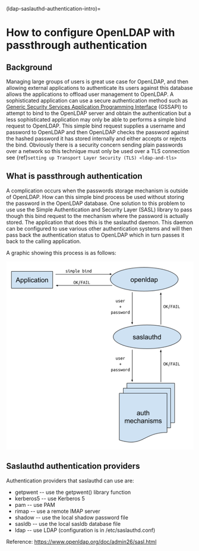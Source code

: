 (ldap-saslauthd-authentication-intro)=
# How to configure OpenLDAP with passthrough authentication

## Background
Managing large groups of users is great use case for OpenLDAP, and then allowing external applications to authenticate its users against this database
allows the applications to offload user management to OpenLDAP. A sophisticated application can use a secure authentication method such as [Generic Security Services Application Programming Interface](https://www.openldap.org/doc/admin26/sasl.html#GSSAPI) (GSSAPI)
to attempt to bind to the OpenLDAP server and obtain the authentication but a less sophisticated application may only be able to performs a simple bind request to OpenLDAP. This simple bind request
supplies a username and password to OpenLDAP and then OpenLDAP checks the password against the hashed password it has stored internally and either accepts or rejects the bind.
Obviously there is a security concern sending plain passwords over a network so this technique must only be used over a TLS connection see {ref}`setting up Transport Layer Security (TLS) <ldap-and-tls>`

## What is passthrough authentication
A complication occurs when the passwords storage mechanism is outside of OpenLDAP. How can this simple bind process be used without storing the password in
the OpenLDAP database. One solution to this problem to use use the Simple Authentication and Security Layer (SASL) library to pass though this bind request to the mechanism where the password is
actually stored. The application that does this is the saslauthd daemon. This daemon can be configured to use various other authentication systems and will then
pass back the authentication status to OpenLDAP which in turn passes it back to the calling application.

A graphic showing this process is as follows:

![openldap with saslauthd](../images/openldap-saslauthd-diagram.png)


## Saslauthd authentication providers
Authentication providers that saslauthd can use are:
- getpwent  -- use the getpwent() library function
- kerberos5 -- use Kerberos 5
- pam       -- use PAM
- rimap     -- use a remote IMAP server
- shadow    -- use the local shadow password file
- sasldb    -- use the local sasldb database file
- ldap      -- use LDAP (configuration is in /etc/saslauthd.conf)


Reference: https://www.openldap.org/doc/admin26/sasl.html
